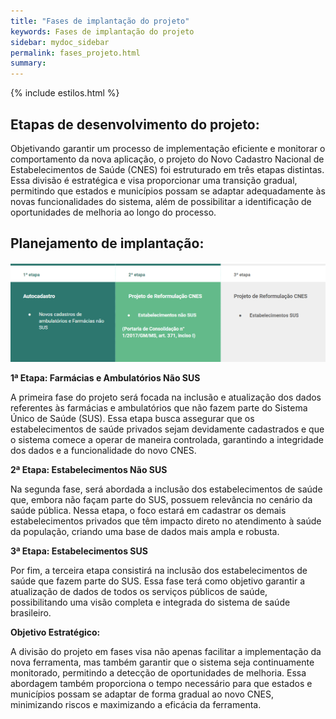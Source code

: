```yaml
---
title: "Fases de implantação do projeto"
keywords: Fases de implantação do projeto
sidebar: mydoc_sidebar
permalink: fases_projeto.html
summary: 
---
```


{% include estilos.html %}

## Etapas de desenvolvimento do projeto:

Objetivando garantir um processo de implementação eficiente e monitorar o comportamento da nova aplicação, o projeto do Novo Cadastro Nacional de Estabelecimentos de Saúde (CNES) foi estruturado em três etapas distintas. Essa divisão é estratégica e visa proporcionar uma transição gradual, permitindo que estados e municípios possam se adaptar adequadamente às novas funcionalidades do sistema, além de possibilitar a identificação de oportunidades de melhoria ao longo do processo.

## Planejamento de implantação:

![Fases do projeto](../imagens/fases_de_implantacao.PNG)

**1ª Etapa: Farmácias e Ambulatórios Não SUS**

A primeira fase do projeto será focada na inclusão e atualização dos dados referentes às farmácias e ambulatórios que não fazem parte do Sistema Único de Saúde (SUS). Essa etapa busca assegurar que os estabelecimentos de saúde privados sejam devidamente cadastrados e que o sistema comece a operar de maneira controlada, garantindo a integridade dos dados e a funcionalidade do novo CNES.

**2ª Etapa: Estabelecimentos Não SUS**

Na segunda fase, será abordada a inclusão dos estabelecimentos de saúde que, embora não façam parte do SUS, possuem relevância no cenário da saúde pública. Nessa etapa, o foco estará em cadastrar os demais estabelecimentos privados que têm impacto direto no atendimento à saúde da população, criando uma base de dados mais ampla e robusta.

**3ª Etapa: Estabelecimentos SUS**

Por fim, a terceira etapa consistirá na inclusão dos estabelecimentos de saúde que fazem parte do SUS. Essa fase terá como objetivo garantir a atualização de dados de todos os serviços públicos de saúde, possibilitando uma visão completa e integrada do sistema de saúde brasileiro.

**Objetivo Estratégico:**

A divisão do projeto em fases visa não apenas facilitar a implementação da nova ferramenta, mas também garantir que o sistema seja continuamente monitorado, permitindo a detecção de oportunidades de melhoria. Essa abordagem também proporciona o tempo necessário para que estados e municípios possam se adaptar de forma gradual ao novo CNES, minimizando riscos e maximizando a eficácia da ferramenta.
